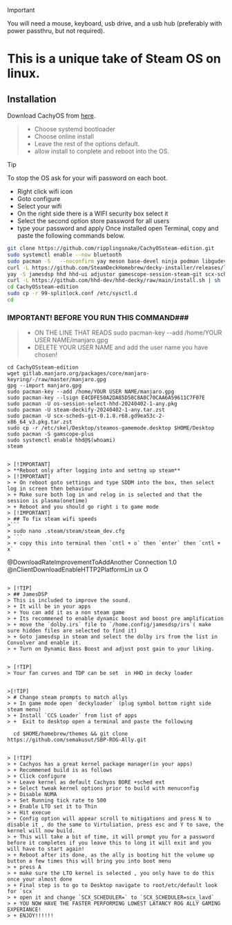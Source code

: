 

> [!IMPORTANT]
> You will need a mouse, keyboard, usb drive, and a usb hub (preferably with power passthru, but not required).

# This is a unique take of Steam OS on linux.

## Installation

Download CachyOS from [here](https://iso.cachyos.org/240401/cachyos-kde-linux-240401.iso).
> + Choose systemd bootloader
> + Choose online install
> + Leave the rest of the options default.
> + allow install to conplete and reboot into the OS.

> [!TIP]
> To stop the OS ask for your wifi password on each boot.
> + Right click wifi icon
> + Goto configure
> + Select your wifi
> + On the right side there is a WIFI security box select it
> + Select the second option store password for all users
> + type your password and apply 
> Once installed open Terminal, copy and paste the following commands below.
```sh
git clone https://github.com/ripplingsnake/CachyOSsteam-edition.git
sudo systemctl enable --now bluetooth
sudo pacman -S   --noconfirm yay meson base-devel ninja podman libgudev rust cachyos-gaming-meta
curl -L https://github.com/SteamDeckHomebrew/decky-installer/releases/latest/download/install_release.sh | sh
yay -S jamesdsp hhd hhd-ui adjustor gamescope-session-steam-git scx-scheds-git
curl -L https://github.com/hhd-dev/hhd-decky/raw/main/install.sh | sh
cd CachyOSsteam-edition
sudo cp -r 99-splitlock.conf /etc/sysctl.d
cd
 ```

### IMPORTANT! BEFORE YOU RUN THIS COMMAND###
> + ON THE LINE THAT READS sudo pacman-key --add /home/YOUR USER NAME/manjaro.gpg
> + DELETE YOUR USER NAME and add the user name you have chosen!
```
cd CachyOSsteam-edition
wget gitlab.manjaro.org/packages/core/manjaro-keyring/-/raw/master/manjaro.gpg
gpg --import manjaro.gpg
sudo pacman-key --add /home/YOUR USER NAME/manjaro.gpg
sudo pacman-key --lsign E4CDFE50A2DA85D58C8A8C70CAA6A59611C7F07E
sudo pacman -U os-session-select-hhd-20240402-1-any.pkg
sudo pacman -U steam-deckify-20240402-1-any.tar.zst
sudo pacman -U scx-scheds-git-0.1.8.r68.gd9ea53c-2-x86_64_v3.pkg.tar.zst
sudo cp -r /etc/skel/Desktop/steamos-gamemode.desktop $HOME/Desktop
sudo pacman -S gamscope-plus
sudo systemctl enable hhd@$(whoami)
steam
```

```

> [!IMPORTANT]
> **Reboot only after logging into and settng up steam**
> [!IMPORTANT]
> + On reboot goto settings and type SDDM into the box, then select log in screen then behaviour
> + Make sure both log in and relog in is selected and that the session is plasma(onetime)
> + Reboot and you should go right i to game mode 
> [!IMPORTANT]
> ## To fix steam wifi speeds
>```
> sudo nano .steam/steam/steam_dev.cfg
> ```
> + copy this into terminal then `cntl + o` then `enter` then `cntl + x`

```
@DownloadRatelmprovementToAddAnother
Connection 1.0
@nClientDownloadEnableHTTP2PlatformLin
ux O
```

> [!TIP]
> ## JamesDSP
> This is included to improve the sound.
> + It will be in your apps
> + You can add it as a non steam game
> + Its recommened to enable dynamic boost and boost pre amplification
> + move the `dolby.irs` file to `/home.config/jamesdsp/irs`( make sure hidden files are selected to find it)
> + Goto jamesdsp in steam and select the dolby irs from the list in Convolver and enable it.
> + Turn on Dynamic Bass Boost and adjust post gain to your liking.


> [!TIP]
> Your fan curves and TDP can be set  in HHD in decky loader


>[!TIP]
> # Change steam prompts to match allys
> + In game mode open `deckyloader` (plug symbol bottom right side steam menu)
> + Install `CCS Loader` from list of apps
> +  Exit to desktop open a terminal and paste the following 
 ```
      cd $HOME/homebrew/themes && git clone https://github.com/semakusut/SBP-ROG-Ally.git

```

> [!TIP]
> + Cachyos has a great kernel package manager(in your apps)
> + Recommened build is as follows
> + Click configure
> + Leave kernel as default Cachyos BORE +sched ext
> + Select tweak kernel options prior to build with menuconfig
> + Disable NUMA
> + Set Running tick rate to 500
> + Enable LTO set it to Thin
> + Hit execue
> + Config option will appear scroll to mitigations and press N to disable it , do the same to Virtuliation, press esc and Y to save, the kernel will now build.
> + This will take a bit of time, it will prompt you for a password before it completes if you leave this to long it will exit and you will have to start again!
> + Reboot after its done, as the ally is booting hit the volume up button a few times this will bring you into boot menu
> + press A
> + make sure the LTO kernel is selected , you only have to do this once your almost done
> + Final step is to go to Desktop navigate to root/etc/default look for `scx`
> + open it and change `SCX_SCHEDULER=` to `SCX_SCHEDULER=scx_lavd`
> + YOU NOW HAVE THE FASTER PERFORMING LOWEST LATANCY ROG ALLY GAMING EXPERIANCE!
> + ENJOY!!!!!!





